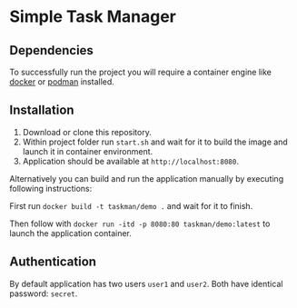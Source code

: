 # Simple Task Manager

## Dependencies

To successfully run the project you will require a container engine like [docker](https://docs.docker.com/get-docker/) or [podman](https://podman.io/) installed.

## Installation

1. Download or clone this repository.
2. Within project folder run `start.sh` and wait for it to build the image and launch it in container environment.
3. Application should be available at `http://localhost:8080`.

Alternatively you can build and run the application manually by executing following instructions:

First run `docker build -t taskman/demo .` and wait for it to finish.

Then follow with `docker run -itd -p 8080:80 taskman/demo:latest` to launch the application container.

## Authentication

By default application has two users `user1` and `user2`. Both have identical password: `secret`.
